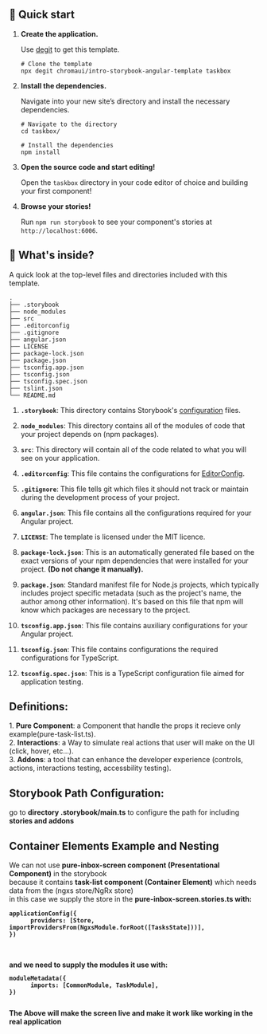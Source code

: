 ## 🚅 Quick start

1.  **Create the application.**

    Use [degit](https://github.com/Rich-Harris/degit) to get this template.

    ```shell
    # Clone the template
    npx degit chromaui/intro-storybook-angular-template taskbox
    ```

1.  **Install the dependencies.**

    Navigate into your new site’s directory and install the necessary dependencies.

    ```shell
    # Navigate to the directory
    cd taskbox/

    # Install the dependencies
    npm install
    ```

1.  **Open the source code and start editing!**

    Open the `taskbox` directory in your code editor of choice and building your first component!

1.  **Browse your stories!**

    Run `npm run storybook` to see your component's stories at `http://localhost:6006`.

## 🔎 What's inside?

A quick look at the top-level files and directories included with this template.

    .
    ├── .storybook
    ├── node_modules
    ├── src
    ├── .editorconfig
    ├── .gitignore
    ├── angular.json
    ├── LICENSE
    ├── package-lock.json
    ├── package.json
    ├── tsconfig.app.json
    ├── tsconfig.json
    ├── tsconfig.spec.json
    ├── tslint.json
    └── README.md

1.  **`.storybook`**: This directory contains Storybook's [configuration](https://storybook.js.org/docs/react/configure/overview) files.

2.  **`node_modules`**: This directory contains all of the modules of code that your project depends on (npm packages).

3.  **`src`**: This directory will contain all of the code related to what you will see on your application.

4.  **`.editorconfig`**: This file contains the configurations for [EditorConfig](https://editorconfig.org/).

5.  **`.gitignore`**: This file tells git which files it should not track or maintain during the development process of your project.

6.  **`angular.json`**: This file contains all the configurations required for your Angular project.

7.  **`LICENSE`**: The template is licensed under the MIT licence.

8.  **`package-lock.json`**: This is an automatically generated file based on the exact versions of your npm dependencies that were installed for your project. **(Do not change it manually).**

9.  **`package.json`**: Standard manifest file for Node.js projects, which typically includes project specific metadata (such as the project's name, the author among other information). It's based on this file that npm will know which packages are necessary to the project.

10. **`tsconfig.app.json`**: This file contains auxiliary configurations for your Angular project.

11. **`tsconfig.json`**: This file contains configurations the required configurations for TypeScript.

12. **`tsconfig.spec.json`**: This is a TypeScript configuration file aimed for application testing.

<h2>Definitions:</h2>
1. <b>Pure Component</b>: a Component that handle the props it recieve only example(pure-task-list.ts).<br/>
2. <b>Interactions</b>: a Way to simulate real actions that user will make on the UI (click, hover, etc...).<br/>
3. <b>Addons</b>: a tool that can enhance the developer experience (controls, actions, interactions testing, accessbility testing).

<br />

<h2>Storybook Path Configuration:</h2>
<p>go to <b>directory .storybook/main.ts</b> to configure the path for including <b>stories and addons</b></p>

<h2>Container Elements Example and Nesting</h2>
<p>We can not use <b>pure-inbox-screen component (Presentational Component)</b> in the storybook<br/>
because it contains <b>task-list component (Container Element)</b> which needs data from the (ngxs store/NgRx store) <br />
in this case we supply the store in the <b>pure-inbox-screen.stories.ts with:
<code>
<pre>
applicationConfig({
      providers: [Store, importProvidersFrom(NgxsModule.forRoot([TasksState]))],
})
</pre>
</code>
<br/>
and we need to supply the modules it use with:
<code>
<pre>
moduleMetadata({
      imports: [CommonModule, TaskModule],
})
</pre>
</code>
The Above will make the screen live and make it work like working in the real application
</br></p>
